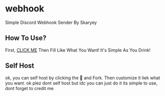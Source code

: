 # webhook
Simple Discord Webhook Sender By Skaryey

## How To Use?
First, [CLICK ME](https://endtervl.github.io/websend)
Then Fill Like What You Want! It's Simple As You Drink!

## Self Host

ok, you can self host by clicking the 🌟 and Fork.
Then customize it liek what you want. ok plez dont self host but idc you can just do it its simple to use, dont forget to credit me
